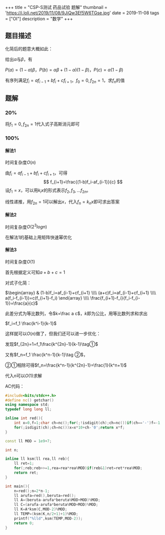 +++
title = "CSP-S测试 药品试验 题解"
thumbnail = 'https://i.loli.net/2019/11/08/9JiQw3Ef5W6TGse.jpg'
date = 2019-11-08
tags = ["OI"]
description = "数学"
+++
## 题目描述

化简后的题意大概如此：

给出$\alpha$与$\beta$，有

$P(a)=(1-\alpha)\beta$，$P(b)=\alpha\beta+(1-\alpha)(1-\beta)$，$P(c)=\alpha(1-\beta)$

有序列满足$f_i=af_{i-1}+bf_i+cf_{i+1}$，$f_0=0,f_{2n}=1$，求$f_n$的值

## 题解

### 20%

将$f_1=0,f_{2n}=1$代入式子高斯消元即可

### 100%

#### 解法1

时间复杂度$O(n)$

由$f_i=af_{i-1}+bf_i+cf_{i+1}$，可得
$$
f_{i+1}=\frac{(1-b)f_i-af_{i-1}}{c}
$$
设$f_1=x$，可以用$k_ix$的形式表示$f_2,f_3,...f_{2n}$。

线性递推，用$f_{2n}=1$可以解出$x$，代入$f_n=k_nx$即可求出答案

#### 解法2

时间复杂度$O(2^3log n)$

在解法1的基础上用矩阵快速幂优化

#### 解法3

时间复杂度$O(1)$

首先根据定义可知$a+b+c=1$

对式子化简：

$\begin{array} & (1-b)f_i=af_{i-1}+cf_{i+1} \\\\ (a+c)f_i=af_{i-1}+cf_{i+1} \\\\ a(f_i-f_{i-1})=c(f_{i+1}-f_i) \end{array} \\\\ \frac{f_{i+1}-f_i}{f_i-f_{i-1}}=\frac{a}{c}$ 

此差分式为等比数列，令$k=\frac a c$，$k$即为公比，用等比数列求和求出

$f_i=f_1 \frac{k^i-1}{k-1}$

这样就可以$O(n)$做了，但我们还可以进一步优化：

发现$f_{2n}=1=f_1\frac{k^{2n}-1}{k-1}\tag①$

又有$f_n=f_1 \frac{k^n-1}{k-1}\tag ②$，

②①相除可得$f_n=\frac{k^n-1}{k^{2n}-1}=\frac{1}{k^n+1}$

代入$n$可以$O(1)$求解



AC代码：

```c++
#include<bits/stdc++.h>
#define nc() getchar()
using namespace std;
typedef long long ll;

inline int red(){
	int x=0,f=1;char ch=nc();for(;!isdigit(ch);ch=nc())if(ch=='-')f=-1;
	for(;isdigit(ch);ch=nc())x=x*10+ch-'0';return x*f;
}

const ll MOD = 1e9+7;

int n;

inline ll ksm(ll rea,ll reb){
	ll ret=1;
	for(;reb;reb>>=1,rea=rea*rea%MOD)if(reb&1)ret=ret*rea%MOD;
	return ret;
}

int main(){
	n=red();n=2*n-1;
	ll arufa=red(),beruta=red();
	ll A=(beruta-arufa*beruta%MOD+MOD)%MOD;
	ll C=(arufa-arufa*beruta%MOD+MOD)%MOD;
	ll K=A*ksm(C,MOD-2)%MOD;
	ll TEMP=(ksm(K,n/2+1)+1)%MOD;
	printf("%lld",ksm(TEMP,MOD-2));
	return 0;
}
```


